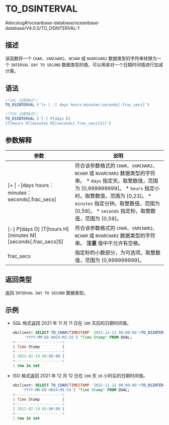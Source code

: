 TO_DSINTERVAL 
==================================
#docslug#/oceanbase-database/oceanbase-database/V4.0.0/TO_DSINTERVAL-1


描述 
-----------------------

该函数将一个 `CHAR`、`VARCHAR2`、`NCHAR` 或 `NVARCHAR2` 数据类型的字符串转换为一个 `INTERVAL DAY TO SECOND` 数据类型的值，可以用来对一个日期时间值进行加减计算。

语法 
-----------------------

```sql
/*SQL 日期格式*/
TO_DSINTERVAL ('[+ | -] days hours:minutes:seconds[.frac_secs]')

/*ISO 日期格式*/
TO_DSINTERVAL ('[-] P[days D]
[T[hours H][minutes M][seconds[.frac_secs]S]]')
```



参数解释 
-------------------------



|                                   参数                                    |                                                                                                                                                                                            说明                                                                                                                                                                                            |
|-------------------------------------------------------------------------|------------------------------------------------------------------------------------------------------------------------------------------------------------------------------------------------------------------------------------------------------------------------------------------------------------------------------------------------------------------------------------------|
| \[+ \| -\]days hours：minutes：seconds\[.frac_secs\]                      | 符合该参数格式的 `CHAR`、`VARCHAR2`、`NCHAR` 或 `NVARCHAR2` 数据类型的字符串。 * `days` 指定天。取整数值，范围为 \[0,999999999\]。   * `hours` 指定小时。取整数值，范围为 \[0,23\]。   * `minutes` 指定分钟。取整数值，范围为 \[0,59\]。   * `seconds` 指定秒。取整数值，范围为 \[0,59\]。    |
| \[-\] P\[days D\] \[T\[hours H\]\[minutes M\]\[seconds\[.frac_secs\]S\] | 符合该参数格式的 `CHAR`、`VARCHAR2`、`NCHAR` 或 `NVARCHAR2` 数据类型的字符串。 **注意**  值中不允许有空格。                                                                                                                                                                                                                                                                             |
| frac_secs                                                               | 指定秒的小数部分，为可选项。取整数值，范围为 \[0,999999999\]。                                                                                                                                                                                                                                                                                                                                                  |



返回类型 
-------------------------

返回 `INTERVAL DAY TO SECOND` 数据类型。

示例 
-----------------------

* SQL 格式返回 2021 年 11 月 11 日在 `100` 天后的日期时间值。

  ```sql
  obclient> SELECT TO_CHAR(TIMESTAMP '2021-11-11 00:00:00'+TO_DSINTERVAL('100 00:00:00'),
       'YYYY-MM-DD HH24:MI:SS') "Time Stamp" FROM DUAL;
  +---------------------+
  | Time Stamp          |
  +---------------------+
  | 2022-02-19 00:00:00 |
  +---------------------+
  1 row in set
  ```

  

* ISO 格式返回 2021 年 12 月 12 日在 `100` 天 `10` 小时后的日期时间值。

  ```sql
  obclient> SELECT TO_CHAR(TIMESTAMP '2021-11-11 00:00:00'+TO_DSINTERVAL('P100DT5H'),
      'YYYY-MM-DD HH24:MI:SS') "Time Stamp" FROM DUAL;
  +---------------------+
  | Time Stamp          |
  +---------------------+
  | 2022-02-19 05:00:00 |
  +---------------------+
  1 row in set
  ```

  



